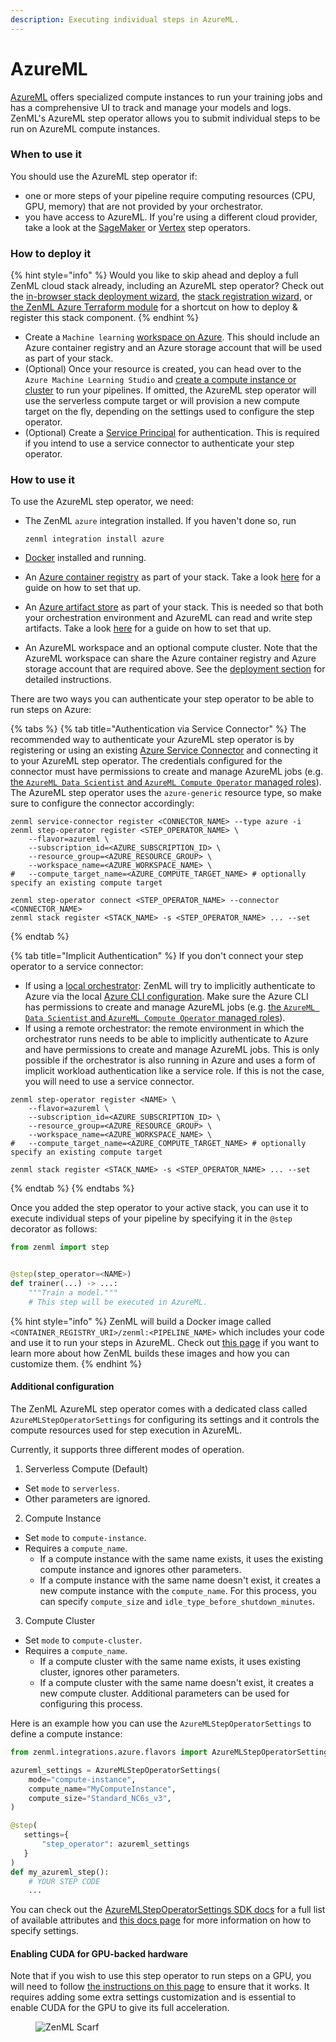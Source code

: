 ```yaml
---
description: Executing individual steps in AzureML.
---
```


# AzureML

[AzureML](https://azure.microsoft.com/en-us/products/machine-learning/) offers specialized compute instances to run your training jobs and has a comprehensive UI to track and manage your models and logs. ZenML's AzureML step operator allows you to submit individual steps to be run on AzureML compute instances.

### When to use it

You should use the AzureML step operator if:

* one or more steps of your pipeline require computing resources (CPU, GPU, memory) that are not provided by your orchestrator.
* you have access to AzureML. If you're using a different cloud provider, take a look at the [SageMaker](sagemaker.md) or [Vertex](vertex.md) step operators.

### How to deploy it

{% hint style="info" %}
Would you like to skip ahead and deploy a full ZenML cloud stack already,
including an AzureML step operator? Check out the [in-browser stack deployment wizard](https://docs.zenml.io/how-to/infrastructure-deployment/stack-deployment/deploy-a-cloud-stack),
the [stack registration wizard](https://docs.zenml.io/how-to/infrastructure-deployment/stack-deployment/register-a-cloud-stack),
or [the ZenML Azure Terraform module](https://docs.zenml.io/how-to/infrastructure-deployment/stack-deployment/deploy-a-cloud-stack-with-terraform)
for a shortcut on how to deploy & register this stack component.
{% endhint %}

* Create a `Machine learning` [workspace on Azure](https://docs.microsoft.com/en-us/azure/machine-learning/quickstart-create-resources). This should include an Azure container registry and an Azure storage account that will be used as part of your stack.
* (Optional) Once your resource is created, you can head over to the `Azure Machine Learning Studio` and [create a compute instance or cluster](https://learn.microsoft.com/en-us/azure/machine-learning/how-to-create-compute-instance?view=azureml-api-2&tabs=python) to run your pipelines. If omitted, the AzureML step operator will use the serverless compute target or will provision a new compute target on the fly, depending on the settings used to configure the step operator.
* (Optional) Create a [Service Principal](https://docs.microsoft.com/en-us/azure/developer/java/sdk/identity-service-principal-auth) for authentication. This is required if you intend to use a service connector to authenticate your step operator.

### How to use it

To use the AzureML step operator, we need:

*   The ZenML `azure` integration installed. If you haven't done so, run

    ```shell
    zenml integration install azure
    ```
* [Docker](https://www.docker.com) installed and running.
* An [Azure container registry](../container-registries/azure.md) as part of your stack. Take a look [here](https://docs.zenml.io/container-registries/azure#how-to-deploy-it) for a guide on how to set that up.
* An [Azure artifact store](../artifact-stores/azure.md) as part of your stack. This is needed so that both your orchestration environment and AzureML can read and write step artifacts. Take a look [here](https://docs.zenml.io/container-registries/azure#how-to-deploy-it) for a guide on how to set that up.
* An AzureML workspace and an optional compute cluster. Note that the AzureML workspace can share the Azure container registry and Azure storage account that are required above. See the [deployment section](azureml.md#how-to-deploy-it) for detailed instructions.

There are two ways you can authenticate your step operator to be able to run steps on Azure:

{% tabs %}
{% tab title="Authentication via Service Connector" %}
The recommended way to authenticate your AzureML step operator is by registering or using an existing [Azure Service Connector](https://docs.zenml.io/how-to/infrastructure-deployment/auth-management/azure-service-connector) and connecting it to your AzureML step operator. The credentials configured for the connector must have permissions to create and manage AzureML jobs (e.g. [the `AzureML Data Scientist` and `AzureML Compute Operator` managed roles](https://learn.microsoft.com/en-us/azure/machine-learning/how-to-assign-roles?view=azureml-api-2&tabs=team-lead)). The AzureML step operator uses the `azure-generic` resource type, so make sure to configure the connector accordingly:

```shell
zenml service-connector register <CONNECTOR_NAME> --type azure -i
zenml step-operator register <STEP_OPERATOR_NAME> \
    --flavor=azureml \
    --subscription_id=<AZURE_SUBSCRIPTION_ID> \
    --resource_group=<AZURE_RESOURCE_GROUP> \
    --workspace_name=<AZURE_WORKSPACE_NAME> \
#   --compute_target_name=<AZURE_COMPUTE_TARGET_NAME> # optionally specify an existing compute target

zenml step-operator connect <STEP_OPERATOR_NAME> --connector <CONNECTOR_NAME>
zenml stack register <STACK_NAME> -s <STEP_OPERATOR_NAME> ... --set
```
{% endtab %}

{% tab title="Implicit Authentication" %}
If you don't connect your step operator to a service connector:

* If using a [local orchestrator](../orchestrators/local.md): ZenML will try to implicitly authenticate to Azure via the local [Azure CLI configuration](https://learn.microsoft.com/en-us/cli/azure/authenticate-azure-cli-interactively). Make sure the Azure CLI has permissions to create and manage AzureML jobs (e.g. [the `AzureML Data Scientist` and `AzureML Compute Operator` managed roles](https://learn.microsoft.com/en-us/azure/machine-learning/how-to-assign-roles?view=azureml-api-2&tabs=team-lead)).
* If using a remote orchestrator: the remote environment in which the orchestrator runs needs to be able to implicitly authenticate to Azure and have permissions to create and manage AzureML jobs. This is only possible if the orchestrator is also running in Azure and uses a form of implicit workload authentication like a service role. If this is not the case, you will need to use a service connector.

```shell
zenml step-operator register <NAME> \
    --flavor=azureml \
    --subscription_id=<AZURE_SUBSCRIPTION_ID> \
    --resource_group=<AZURE_RESOURCE_GROUP> \
    --workspace_name=<AZURE_WORKSPACE_NAME> \
#   --compute_target_name=<AZURE_COMPUTE_TARGET_NAME> # optionally specify an existing compute target

zenml stack register <STACK_NAME> -s <STEP_OPERATOR_NAME> ... --set
```
{% endtab %}
{% endtabs %}

Once you added the step operator to your active stack, you can use it to execute individual steps of your pipeline by specifying it in the `@step` decorator as follows:

```python
from zenml import step


@step(step_operator=<NAME>)
def trainer(...) -> ...:
    """Train a model."""
    # This step will be executed in AzureML.
```

{% hint style="info" %}
ZenML will build a Docker image called `<CONTAINER_REGISTRY_URI>/zenml:<PIPELINE_NAME>` which includes your code and use it to run your steps in AzureML. Check out [this page](https://docs.zenml.io/how-to/customize-docker-builds) if you want to learn more about how ZenML builds these images and how you can customize them.
{% endhint %}

#### Additional configuration

The ZenML AzureML step operator comes with a dedicated class called 
`AzureMLStepOperatorSettings` for configuring its settings and it controls
the compute resources used for step execution in AzureML.

Currently, it supports three different modes of operation.

1. Serverless Compute (Default)
- Set `mode` to `serverless`.
- Other parameters are ignored.

2. Compute Instance
- Set `mode` to `compute-instance`.
- Requires a `compute_name`.
  - If a compute instance with the same name exists, it uses the existing 
  compute instance and ignores other parameters.
  - If a compute instance with the same name doesn't exist, it creates a 
  new compute instance with the `compute_name`. For this process, you can 
  specify `compute_size` and `idle_type_before_shutdown_minutes`.

3. Compute Cluster
- Set `mode` to `compute-cluster`.
- Requires a `compute_name`.
  - If a compute cluster with the same name exists, it uses existing cluster, 
  ignores other parameters.
  - If a compute cluster with the same name doesn't exist, it creates a new 
  compute cluster. Additional parameters can be used for configuring this 
  process.

Here is an example how you can use the `AzureMLStepOperatorSettings` to define 
a compute instance:

```python
from zenml.integrations.azure.flavors import AzureMLStepOperatorSettings

azureml_settings = AzureMLStepOperatorSettings(
    mode="compute-instance",
    compute_name="MyComputeInstance",
    compute_size="Standard_NC6s_v3",
)

@step(
   settings={
       "step_operator": azureml_settings
   }
)
def my_azureml_step():
    # YOUR STEP CODE
    ...
```

You can check out the [AzureMLStepOperatorSettings SDK docs](https://sdkdocs.zenml.io/latest/integration\_code\_docs/integrations-azure/#zenml.integrations.azure.flavors.azureml\_step\_operator\_flavor.AzureMLStepOperatorSettings) for a full list of available attributes and [this docs page](https://docs.zenml.io/how-to/pipeline-development/use-configuration-files/runtime-configuration) for more information on how to specify settings.

#### Enabling CUDA for GPU-backed hardware

Note that if you wish to use this step operator to run steps on a GPU, you will need to follow [the instructions on this page](https://docs.zenml.io/how-to/pipeline-development/training-with-gpus) to ensure that it works. It requires adding some extra settings customization and is essential to enable CUDA for the GPU to give its full acceleration.

<figure><img src="https://static.scarf.sh/a.png?x-pxid=f0b4f458-0a54-4fcd-aa95-d5ee424815bc" alt="ZenML Scarf"><figcaption></figcaption></figure>
